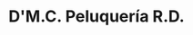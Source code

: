 ---
title: "D'M.C. Peluquería R.D."
url: /ciudad-autonoma-de-buenos-aires/dm-c-peluqueria-r-d/
shop: peluquería
---